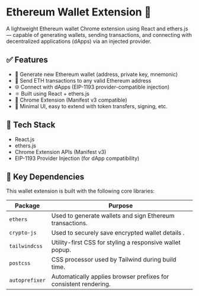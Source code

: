 # Ethereum Wallet Extension 🔐

A lightweight Ethereum wallet Chrome extension using React and ethers.js — capable of generating wallets, sending transactions, and connecting with decentralized applications (dApps) via an injected provider.

## ✅ Features
- 🔐 Generate new Ethereum wallet (address, private key, mnemonic)
- 💸 Send ETH transactions to any valid Ethereum address
- 🌐 Connect with dApps (EIP-1193 provider-compatible injection)
- ⚛️ Built using React + ethers.js
- 🧩 Chrome Extension (Manifest v3 compatible)
- 🧼 Minimal UI, easy to extend with token transfers, signing, etc.

## 🔧 Tech Stack
- React.js
- ethers.js
- Chrome Extension APIs (Manifest v3)
- EIP-1193 Provider Injection (for dApp compatibility)


## 🔧 Key Dependencies

This wallet extension is built with the following core libraries:

| Package          | Purpose |
|------------------|---------|
| `ethers`         | Used to generate wallets and sign Ethereum transactions. |
| `crypto-js`      | Used to securely save encrypted wallet details . |
| `tailwindcss`    | Utility-first CSS for styling a responsive wallet popup. |
| `postcss`        | CSS processor used by Tailwind during build time. |
| `autoprefixer`   | Automatically applies browser prefixes for consistent rendering. |

